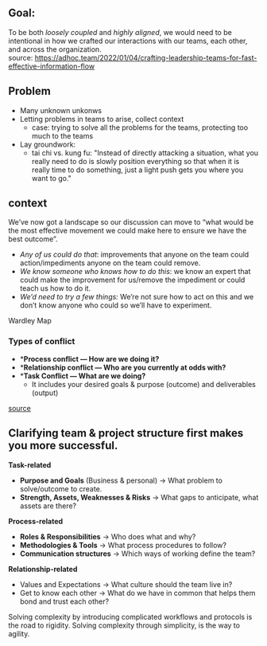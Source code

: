

## Goal:  
To be both _loosely coupled_ and _highly aligned_, we would need to be intentional in how we crafted our interactions with our teams, each other, and across the organization.  
source: <https://adhoc.team/2022/01/04/crafting-leadership-teams-for-fast-effective-information-flow>

## Problem
* Many unknown unkonws
* Letting problems in teams to arise, collect context
	* case: trying to solve all the problems for the teams, protecting too much to the teams
* Lay groundwork:
	* tai chi vs. kung fu: "Instead of directly attacking a situation, what you really need to do is slowly position everything so that when it is really time to do something, just a light push gets you where you want to go."


## context
We’ve now got a landscape so our discussion can move to “what would be the most effective movement we could make here to ensure we have the best outcome”.

*   _Any of us could do that_: improvements that anyone on the team could action/impediments anyone on the team could remove.
*   _We know someone who knows how to do this_: we know an expert that could make the improvement for us/remove the impediment or could teach us how to do it.
*   _We’d need to try a few things:_ We’re not sure how to act on this and we don’t know anyone who could so we’ll have to experiment.

Wardley Map  


### Types of conflict
* ***Process conflict — How are we doing it?**  
* ***Relationship conflict — Who are you currently at odds with?**  
* ***Task Conflict — What are we doing?**  
	*  It includes your desired goals & purpose (outcome) and deliverables (output)

[source](<https://lena-stuempert.medium.com/why-successful-teams-embrace-conflict-5-learnings-d63193fa1e82>)

## **Clarifying team & project structure first makes you more successful.**


**Task-related**

*   **Purpose and Goals** (Business & personal) → What problem to solve/outcome to create.
*   **Strength, Assets, Weaknesses & Risks** → What gaps to anticipate, what assets are there?

**Process-related**

*   **Roles & Responsibilities** → Who does what and why?
*   **Methodologies & Tools** → What process procedures to follow?
*   **Communication structures** → Which ways of working define the team?

**Relationship-related**

*   Values and Expectations → What culture should the team live in?
*   Get to know each other → What do we have in common that helps them bond and trust each other?


Solving complexity by introducing complicated workflows and protocols is the road to rigidity. Solving complexity through simplicity, is the way to agility.